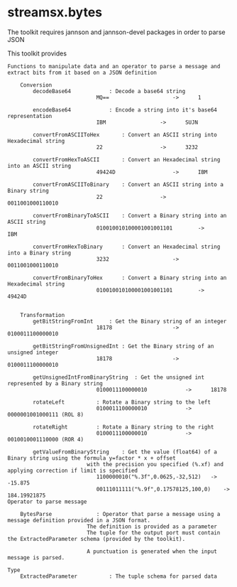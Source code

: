 streamsx.bytes
==============
The toolkit requires jannson and jannson-devel packages in order to parse JSON

This toolkit provides

	Functions to manipulate data and an operator to parse a message and extract bits from it based on a JSON definition

		Conversion
			decodeBase64			: Decode a base64 string
								MQ==					->		1

			encodeBase64			: Encode a string into it's base64 representation
								IBM					->		SUJN

			convertFromASCIIToHex		: Convert an ASCII string into Hexadecimal string
								22					->		3232

			convertFromHexToASCII		: Convert an Hexadecimal string into an ASCII string
								49424D					->		IBM

			convertFromASCIIToBinary	: Convert an ASCII string into a Binary string
								22					-> 		0011001000110010

			convertFromBinaryToASCII	: Convert a Binary string into an ASCII string
								010010010100001001001101		->		IBM

			convertFromHexToBinary		: Convert an Hexadecimal string into a Binary string
								3232					->		0011001000110010

			convertFromBinaryToHex		: Convert a Binary string into an Hexadecimal string
								010010010100001001001101		->		49424D


		Transformation
			getBitStringFromInt		: Get the Binary string of an integer
								18178					->		0100011100000010

			getBitStringFromUnsignedInt	: Get the Binary string of an unsigned integer
								18178					->		0100011100000010

			getUnsignedIntFromBinaryString	: Get the unsigned int represented by a Binary string
								0100011100000010			->		18178

			rotateLeft			: Rotate a Binary string to the left
								0100011100000010 			->		0000001001000111 (ROL 8)

			rotateRight			: Rotate a Binary string to the right
								0100011100000010 			->		0010010001110000 (ROR 4)

			getValueFromBinaryString	: Get the value (float64) of a Binary string using the formula y=factor * x + offset
							 with the precision you specified (%.xf) and applying correction if limit is specified
								1100000010("%.3f",0.0625,-32,512)	->		-15.875
								00111011111("%.9f",0.17578125,100,0)	->		184.19921875
	Operator to parse message

		BytesParse				: Operator that parse a message using a message definition provided in a JSON format.
							 The definition is provided as a parameter
							 The tuple for the output port must contain the ExtractedParameter schema (provided by the toolkit).

							 A punctuation is generated when the input message is parsed.

	Type 
		ExtractedParameter			: The tuple schema for parsed data 


